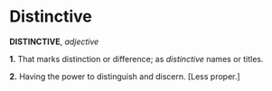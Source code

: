 # Distinctive

**DISTINCTIVE**, _adjective_

**1.** That marks distinction or difference; as _distinctive_ names or titles.

**2.** Having the power to distinguish and discern. \[Less proper.\]